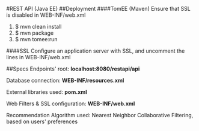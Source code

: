 #REST API (Java EE)
##Deployment
####TomEE (Maven)
Ensure that SSL is disabled in WEB-INF/web.xml
1) $ mvn clean install
2) $ mvn package
3) $ mvn tomee:run

####SSL
Configure an application server with SSL, and uncomment the lines in WEB-INF/web.xml

##Specs
Endpoints' root: <b>localhost:8080/restapi/api</b>

Database connection: <b>WEB-INF/resources.xml</b>

External libraries used: <b>pom.xml</b>

Web Filters & SSL configuration: <b>WEB-INF/web.xml</b>

Recommendation Algorithm used: Nearest Neighbor Collaborative Filtering, based on users' preferences